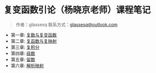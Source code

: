 # 复变函数引论（杨晓京老师）课程笔记

> 作者：glassesq
> 联系方式：glassesq@outlook.com

- 第一章: [复数与复变函数](第1章.pdf)
- 第二章: [复函数与复映射](第2章.pdf)
- 第三章: [复积分](第3章.pdf)
- 第四章: [级数](第4章.pdf)
- 第五章: [留数](第5章.pdf)
- 第六章: [解析映射](第6章.pdf)